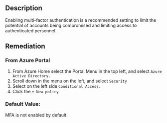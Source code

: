 ## Description

Enabling multi-factor authentication is a recommended setting to limit the potential of accounts being compromised and limiting access to authenticated personnel.

## Remediation

### From Azure Portal

  1. From Azure Home select the Portal Menu in the top left, and select `Azure Active Directory.`
  2. Scroll down in the menu on the left, and select `Security`
  3. Select on the left side `Conditional Access.`
  4. Click the `+ New policy`

### Default Value:

MFA is not enabled by default.